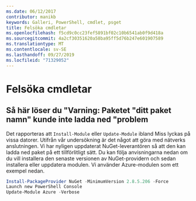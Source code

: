 ```yaml
---
ms.date: 06/12/2017
contributor: manikb
keywords: Galleri, PowerShell, cmdlet, psget
title: Felsöka cmdletar
ms.openlocfilehash: f5cd9c0cc23fef5891bf02c10b6541ab0f9d418a
ms.sourcegitcommit: 4a2cf30351620a58ba95ff5d76b247e601907589
ms.translationtype: MT
ms.contentlocale: sv-SE
ms.lasthandoff: 09/27/2019
ms.locfileid: "71329052"
---
```

# <a name="troubleshooting-cmdlets"></a>Felsöka cmdletar

## <a name="how-to-resolve-warning-package-your-package-name-failed-to-download-issue"></a>Så här löser du "Varning: Paketet "ditt paket namn" kunde inte ladda ned "problem

Det rapporteras att `Install-Module` eller `Update-Module` ibland Miss lyckas på vissa datorer.
Utifrån vår undersökning är det något att göra med nätverks anslutningen.
Vi har nyligen uppdaterat NuGet-leverantören så att den kan ladda ned paket på ett tillförlitligt sätt.
Du kan följa anvisningarna nedan om du vill installera den senaste versionen av NuGet-providern och sedan installera eller uppdatera modulen.
Vi använder Azure-modulen som ett exempel nedan.

```powershell
Install-PackageProvider NuGet -MinimumVersion 2.8.5.206 -Force
Launch new PowerShell Console
Update-Module Azure -Verbose
```
